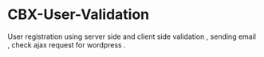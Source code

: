 # CBX-User-Validation
User registration using server side and client side validation , sending email , check ajax request for wordpress .
